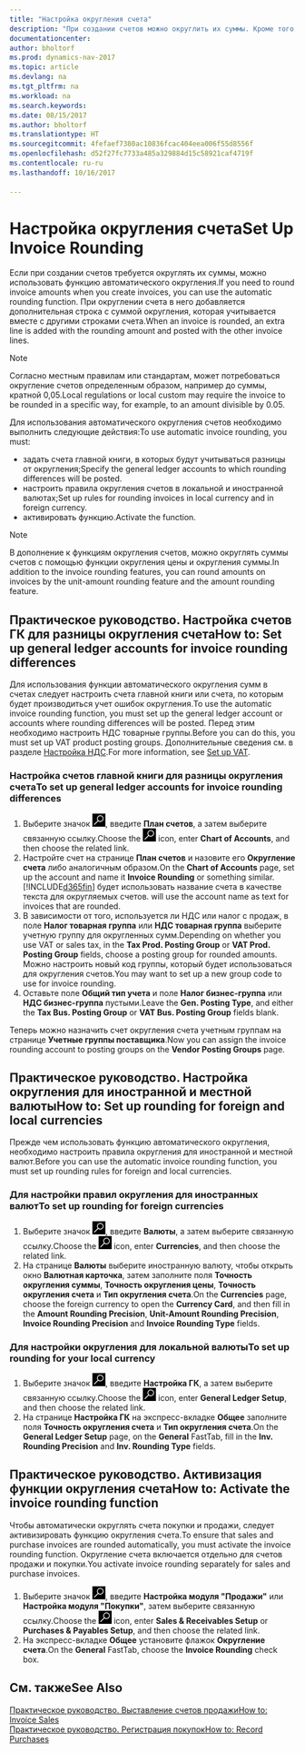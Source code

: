 ```yaml
---
title: "Настройка округления счета"
description: "При создании счетов можно округлить их суммы. Кроме того, согласно местным правилам или стандартам может требоваться округление счетов определенным образом, например до суммы, кратной 0,05."
documentationcenter: 
author: bholtorf
ms.prod: dynamics-nav-2017
ms.topic: article
ms.devlang: na
ms.tgt_pltfrm: na
ms.workload: na
ms.search.keywords: 
ms.date: 08/15/2017
ms.author: bholtorf
ms.translationtype: HT
ms.sourcegitcommit: 4fefaef7380ac10836fcac404eea006f55d8556f
ms.openlocfilehash: d52f27fc7733a485a329884d15c58921caf4719f
ms.contentlocale: ru-ru
ms.lasthandoff: 10/16/2017

---
```

# <a name="set-up-invoice-rounding"></a><span data-ttu-id="a9f19-104">Настройка округления счета</span><span class="sxs-lookup"><span data-stu-id="a9f19-104">Set Up Invoice Rounding</span></span>
<span data-ttu-id="a9f19-105">Если при создании счетов требуется округлять их суммы, можно использовать функцию автоматического округления.</span><span class="sxs-lookup"><span data-stu-id="a9f19-105">If you need to round invoice amounts when you create invoices, you can use the automatic rounding function.</span></span> <span data-ttu-id="a9f19-106">При округлении счета в него добавляется дополнительная строка с суммой округления, которая учитывается вместе с другими строками счета.</span><span class="sxs-lookup"><span data-stu-id="a9f19-106">When an invoice is rounded, an extra line is added with the rounding amount and posted with the other invoice lines.</span></span>

> [!NOTE]  
>  <span data-ttu-id="a9f19-107">Согласно местным правилам или стандартам, может потребоваться округление счетов определенным образом, например до суммы, кратной 0,05.</span><span class="sxs-lookup"><span data-stu-id="a9f19-107">Local regulations or local custom may require the invoice to be rounded in a specific way, for example, to an amount divisible by 0.05.</span></span>  
  
<span data-ttu-id="a9f19-108">Для использования автоматического округления счетов необходимо выполнить следующие действия:</span><span class="sxs-lookup"><span data-stu-id="a9f19-108">To use automatic invoice rounding, you must:</span></span>  
  
* <span data-ttu-id="a9f19-109">задать счета главной книги, в которых будут учитываться разницы от округления;</span><span class="sxs-lookup"><span data-stu-id="a9f19-109">Specify the general ledger accounts to which rounding differences will be posted.</span></span>  
* <span data-ttu-id="a9f19-110">настроить правила округления счетов в локальной и иностранной валютах;</span><span class="sxs-lookup"><span data-stu-id="a9f19-110">Set up rules for rounding invoices in local currency and in foreign currency.</span></span>  
* <span data-ttu-id="a9f19-111">активировать функцию.</span><span class="sxs-lookup"><span data-stu-id="a9f19-111">Activate the function.</span></span>  
  
> [!NOTE]  
>  <span data-ttu-id="a9f19-112">В дополнение к функциям округления счетов, можно округлять суммы счетов с помощью функции округления цены и округления суммы.</span><span class="sxs-lookup"><span data-stu-id="a9f19-112">In addition to the invoice rounding features, you can round amounts on invoices by the unit-amount rounding feature and the amount rounding feature.</span></span>  
 
## <a name="how-to-set-up-general-ledger-accounts-for-invoice-rounding-differences"></a><span data-ttu-id="a9f19-113">Практическое руководство. Настройка счетов ГК для разницы округления счета</span><span class="sxs-lookup"><span data-stu-id="a9f19-113">How to: Set up general ledger accounts for invoice rounding differences</span></span>
<span data-ttu-id="a9f19-114">Для использования функции автоматического округления сумм в счетах следует настроить счета главной книги или счета, по которым будет производиться учет ошибок округления.</span><span class="sxs-lookup"><span data-stu-id="a9f19-114">To use the automatic invoice rounding function, you must set up the general ledger account or accounts where rounding differences will be posted.</span></span> <span data-ttu-id="a9f19-115">Перед этим необходимо настроить НДС товарные группы.</span><span class="sxs-lookup"><span data-stu-id="a9f19-115">Before you can do this, you must set up VAT product posting groups.</span></span> <span data-ttu-id="a9f19-116">Дополнительные сведения см. в разделе [Настройка НДС](finance-setup-vat.md).</span><span class="sxs-lookup"><span data-stu-id="a9f19-116">For more information, see [Set up VAT](finance-setup-vat.md).</span></span>  
  
### <a name="to-set-up-general-ledger-accounts-for-invoice-rounding-differences"></a><span data-ttu-id="a9f19-117">Настройка счетов главной книги для разницы округления счета</span><span class="sxs-lookup"><span data-stu-id="a9f19-117">To set up general ledger accounts for invoice rounding differences</span></span>  
1. <span data-ttu-id="a9f19-118">Выберите значок ![Поиск страницы или отчета](media/ui-search/search_small.png "Значок поиска страницы или отчета"), введите **План счетов**, а затем выберите связанную ссылку.</span><span class="sxs-lookup"><span data-stu-id="a9f19-118">Choose the ![Search for Page or Report](media/ui-search/search_small.png "Search for Page or Report icon") icon, enter **Chart of Accounts**, and then choose the related link.</span></span>  
2. <span data-ttu-id="a9f19-119">Настройте счет на странице **План счетов** и назовите его **Округление счета** либо аналогичным образом.</span><span class="sxs-lookup"><span data-stu-id="a9f19-119">On the **Chart of Accounts** page, set up the account and name it **Invoice Rounding** or something similar.</span></span> [!INCLUDE[d365fin](includes/d365fin_md.md)]<span data-ttu-id="a9f19-120"> будет использовать название счета в качестве текста для округляемых счетов.</span><span class="sxs-lookup"><span data-stu-id="a9f19-120"> will use the account name as text for invoices that are rounded.</span></span>  
3. <span data-ttu-id="a9f19-121">В зависимости от того, используется ли НДС или налог с продаж, в поле **Налог товарная группа** или **НДС товарная группа** выберите учетную группу для округленных сумм.</span><span class="sxs-lookup"><span data-stu-id="a9f19-121">Depending on whether you use VAT or sales tax, in the **Tax Prod. Posting Group** or **VAT Prod. Posting Group** fields, choose a posting group for rounded amounts.</span></span> <span data-ttu-id="a9f19-122">Можно настроить новый код группы, который будет использоваться для округления счетов.</span><span class="sxs-lookup"><span data-stu-id="a9f19-122">You may want to set up a new group code to use for invoice rounding.</span></span>
4. <span data-ttu-id="a9f19-123">Оставьте поле **Общий тип учета** и поле **Налог бизнес-группа** или **НДС бизнес-группа** пустыми.</span><span class="sxs-lookup"><span data-stu-id="a9f19-123">Leave the **Gen. Posting Type**, and either the **Tax Bus. Posting Group** or **VAT Bus. Posting Group** fields blank.</span></span> <!-- Why do we say to leave these blank, when there are a lot of other fields we also leave blank but don't mention? -->  
  
<span data-ttu-id="a9f19-124">Теперь можно назначить счет округления счета учетным группам на странице **Учетные группы поставщика**.</span><span class="sxs-lookup"><span data-stu-id="a9f19-124">Now you can assign the invoice rounding account to posting groups on the **Vendor Posting Groups** page.</span></span>  <!-- Why only the vendor posting groups? -->

## <a name="how-to-set-up-rounding-for-foreign-and-local-currencies"></a><span data-ttu-id="a9f19-125">Практическое руководство. Настройка округления для иностранной и местной валюты</span><span class="sxs-lookup"><span data-stu-id="a9f19-125">How to: Set up rounding for foreign and local currencies</span></span>
<span data-ttu-id="a9f19-126">Прежде чем использовать функцию автоматического округления, необходимо настроить правила округления для иностранной и местной валют.</span><span class="sxs-lookup"><span data-stu-id="a9f19-126">Before you can use the automatic invoice rounding function, you must set up rounding rules for foreign and local currencies.</span></span>

### <a name="to-set-up-rounding-for-foreign-currencies"></a><span data-ttu-id="a9f19-127">Для настройки правил округления для иностранных валют</span><span class="sxs-lookup"><span data-stu-id="a9f19-127">To set up rounding for foreign currencies</span></span>  
1. <span data-ttu-id="a9f19-128">Выберите значок ![Поиск страницы или отчета](media/ui-search/search_small.png "Значок поиска страницы или отчета"), введите **Валюты**, а затем выберите связанную ссылку.</span><span class="sxs-lookup"><span data-stu-id="a9f19-128">Choose the ![Search for Page or Report](media/ui-search/search_small.png "Search for Page or Report icon") icon, enter **Currencies**, and then choose the related link.</span></span>  
2. <span data-ttu-id="a9f19-129">На странице **Валюты** выберите иностранную валюту, чтобы открыть окно **Валютная карточка**, затем заполните поля **Точность округления суммы**, **Точность округления цены**, **Точность округления счета** и **Тип округления счета**.</span><span class="sxs-lookup"><span data-stu-id="a9f19-129">On the **Currencies** page, choose the foreign currency to open the **Currency Card**, and then fill in the **Amount Rounding Precision**, **Unit-Amount Rounding Precision**, **Invoice Rounding Precision** and **Invoice Rounding Type** fields.</span></span>
  
### <a name="to-set-up-rounding-for-your-local-currency"></a><span data-ttu-id="a9f19-130">Для настройки округления для локальной валюты</span><span class="sxs-lookup"><span data-stu-id="a9f19-130">To set up rounding for your local currency</span></span>
1. <span data-ttu-id="a9f19-131">Выберите значок ![Поиск страницы или отчета](media/ui-search/search_small.png "Значок поиска страницы или отчета"), введите **Настройка ГК**, а затем выберите связанную ссылку.</span><span class="sxs-lookup"><span data-stu-id="a9f19-131">Choose the ![Search for Page or Report](media/ui-search/search_small.png "Search for Page or Report icon") icon, enter **General Ledger Setup**, and then choose the related link.</span></span>  
2. <span data-ttu-id="a9f19-132">На странице **Настройка ГК** на экспресс-вкладке **Общее** заполните поля **Точность округления счета** и **Тип округления счета**.</span><span class="sxs-lookup"><span data-stu-id="a9f19-132">On the **General Ledger Setup** page, on the **General** FastTab, fill in the **Inv. Rounding Precision** and **Inv. Rounding Type** fields.</span></span>  

## <a name="how-to-activate-the-invoice-rounding-function"></a><span data-ttu-id="a9f19-133">Практическое руководство. Активизация функции округления счета</span><span class="sxs-lookup"><span data-stu-id="a9f19-133">How to: Activate the invoice rounding function</span></span>  
<span data-ttu-id="a9f19-134">Чтобы автоматически округлять счета покупки и продажи, следует активизировать функцию округления счета.</span><span class="sxs-lookup"><span data-stu-id="a9f19-134">To ensure that sales and purchase invoices are rounded automatically, you must activate the invoice rounding function.</span></span> <span data-ttu-id="a9f19-135">Округление счета включается отдельно для счетов продажи и покупки.</span><span class="sxs-lookup"><span data-stu-id="a9f19-135">You activate invoice rounding separately for sales and purchase invoices.</span></span>

1. <span data-ttu-id="a9f19-136">Выберите значок ![Поиск страницы или отчета](media/ui-search/search_small.png "Значок поиска страницы или отчета"), введите **Настройка модуля "Продажи"** или **Настройка модуля "Покупки"**, затем выберите связанную ссылку.</span><span class="sxs-lookup"><span data-stu-id="a9f19-136">Choose the ![Search for Page or Report](media/ui-search/search_small.png "Search for Page or Report icon") icon, enter **Sales & Receivables Setup** or **Purchases & Payables Setup**, and then choose the related link.</span></span>  
2. <span data-ttu-id="a9f19-137">На экспресс-вкладке **Общее** установите флажок **Округление счета**.</span><span class="sxs-lookup"><span data-stu-id="a9f19-137">On the **General** FastTab, choose the **Invoice Rounding** check box.</span></span>  
  
## <a name="see-also"></a><span data-ttu-id="a9f19-138">См. также</span><span class="sxs-lookup"><span data-stu-id="a9f19-138">See Also</span></span>  
[<span data-ttu-id="a9f19-139">Практическое руководство. Выставление счетов продажи</span><span class="sxs-lookup"><span data-stu-id="a9f19-139">How to: Invoice Sales</span></span>](sales-how-invoice-sales.md)  
[<span data-ttu-id="a9f19-140">Практическое руководство. Регистрация покупок</span><span class="sxs-lookup"><span data-stu-id="a9f19-140">How to: Record Purchases</span></span>](purchasing-how-record-purchases.md)
